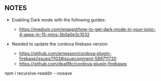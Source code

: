 


## NOTES
* Enabling Dark mode with the following guides:
    * https://medium.com/enappd/how-to-get-dark-mode-in-your-ionic-4-apps-in-15-mins-3b0a0e3c1032
    
* Needed to update the cordova firebase version
    * https://github.com/arnesson/cordova-plugin-firebase/issues/1103#issuecomment-589711720
    * https://github.com/dpa99c/cordova-plugin-firebasex
    

npm i recursive-readdir --nosave
